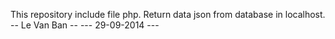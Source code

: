 This repository include file php. Return data json from database in localhost.
-- Le Van Ban --
--- 29-09-2014 ---